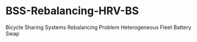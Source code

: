 # BSS-Rebalancing-HRV-BS
Bicycle Sharing Systems Rebalancing Problem Heterogeneous Fleet Battery Swap
